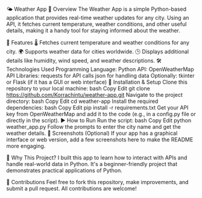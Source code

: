 🌤️ Weather App
📖 Overview
The Weather App is a simple Python-based application that provides real-time weather updates for any city. Using an API, it fetches current temperature, weather conditions, and other useful details, making it a handy tool for staying informed about the weather.

🚀 Features
🌡️ Fetches current temperature and weather conditions for any city.
🌍 Supports weather data for cities worldwide.
🕒 Displays additional details like humidity, wind speed, and weather descriptions.
🛠️ Technologies Used
Programming Language: Python
API: OpenWeatherMap API 
Libraries:
requests for API calls
json for handling data
Optionally: tkinter or Flask (if it has a GUI or web interface)
🔧 Installation & Setup
Clone this repository to your local machine:
bash
Copy
Edit
git clone https://github.com/Korrachintu/weather-app.git
Navigate to the project directory:
bash
Copy
Edit
cd weather-app
Install the required dependencies:
bash
Copy
Edit
pip install -r requirements.txt
Get your API key from OpenWeatherMap and add it to the code (e.g., in a config.py file or directly in the script).
▶️ How to Run
Run the script:
bash
Copy
Edit
python weather_app.py
Follow the prompts to enter the city name and get the weather details.
📸 Screenshots (Optional)
If your app has a graphical interface or web version, add a few screenshots here to make the README more engaging.

🌟 Why This Project?
I built this app to learn how to interact with APIs and handle real-world data in Python. It's a beginner-friendly project that demonstrates practical applications of Python.

📩 Contributions
Feel free to fork this repository, make improvements, and submit a pull request. All contributions are welcome!

